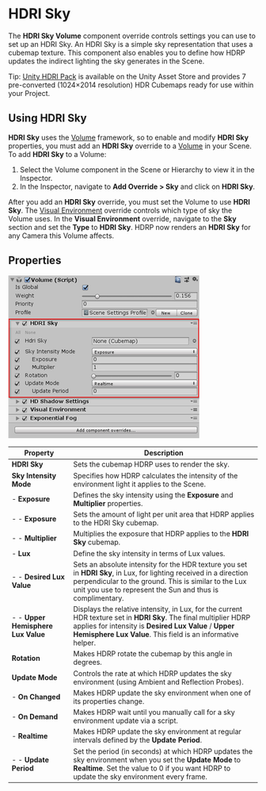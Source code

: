 # HDRI Sky

The **HDRI Sky Volume** component override controls settings you can use to set up an HDRI Sky. An HDRI Sky is a simple sky representation that uses a cubemap texture. This component also enables you to define how HDRP updates the indirect lighting the sky generates in the Scene.

Tip: [Unity HDRI Pack](https://assetstore.unity.com/packages/essentials/beta-projects/unity-hdri-pack-72511) is available on the Unity Asset Store and provides 7 pre-converted (1024×2014 resolution) HDR Cubemaps ready for use within your Project.

## Using HDRI Sky

**HDRI Sky** uses the [Volume](Volumes.html) framework, so to enable and modify **HDRI Sky** properties, you must add an **HDRI Sky** override to a [Volume](Volumes.html) in your Scene. To add **HDRI Sky** to a Volume:

1. Select the Volume component in the Scene or Hierarchy to view it in the Inspector.
2. In the Inspector, navigate to **Add Override > Sky** and click on **HDRI Sky**.

After you add an **HDRI Sky** override, you must set the Volume to use **HDRI Sky**. The [Visual Environment](Override-Visual-Environment.html) override controls which type of sky the Volume uses. In the **Visual Environment** override, navigate to the **Sky** section and set the **Type** to **HDRI Sky**. HDRP now renders an **HDRI Sky** for any Camera this Volume affects.

## Properties

![](Images/Override-HDRISky1.png)

| Property                           | Description                                                  |
| ---------------------------------- | ------------------------------------------------------------ |
| **HDRI Sky**                       | Sets the cubemap HDRP uses to render the sky.                |
| **Sky Intensity Mode**             | Specifies how HDRP calculates the intensity of the environment light it applies to the Scene. |
| - **Exposure**                     | Defines the sky intensity using the **Exposure** and **Multiplier** properties. |
| - - **Exposure**                   | Sets the amount of light per unit area that HDRP applies to the HDRI Sky cubemap. |
| - - **Multiplier**                 | Multiplies the exposure that HDRP applies to the **HDRI Sky** cubemap. |
| - **Lux**                          | Define the sky intensity in terms of Lux values.             |
| - - **Desired Lux Value**          | Sets an absolute intensity for the HDR texture you set in **HDRI Sky**, in Lux, for lighting received in a direction perpendicular to the ground. This is similar to the Lux unit you use to represent the Sun and thus is complimentary. |
| - - **Upper Hemisphere Lux Value** | Displays the relative intensity, in Lux, for the current HDR texture set in **HDRI Sky**. The final multiplier HDRP applies for intensity is **Desired Lux Value** / **Upper Hemisphere Lux Value**. This field is an informative helper. |
| **Rotation**                       | Makes HDRP rotate the cubemap by this angle in degrees.      |
| **Update Mode**                    | Controls the rate at which HDRP updates the sky environment (using Ambient and Reflection Probes). |
| - **On Changed**                   | Makes HDRP update the sky environment when one of its properties change. |
| - **On Demand**                    | Makes HDRP wait until you manually call for a sky environment update via a script. |
| - **Realtime**                     | Makes HDRP update the sky environment at regular intervals defined by the **Update Period**. |
| - - **Update Period**              | Set the period (in seconds) at which HDRP updates the sky environment when you set the **Update Mode** to **Realtime**. Set the value to 0 if you want HDRP to update the sky environment every frame. |